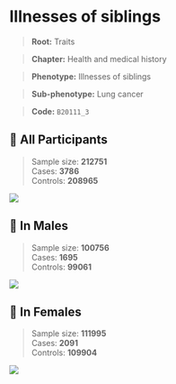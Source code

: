 # Illnesses of siblings
> **Root:** Traits  

> **Chapter:** Health and medical history  

> **Phenotype:** Illnesses of siblings  

> **Sub-phenotype:** Lung cancer  

> **Code:** `B20111_3`

## 🧪 All Participants  
> Sample size: **212751**  
> Cases: **3786**  
> Controls: **208965**
<img src="/Traits/Figures/ALL/B20111_3.png"/>
<CsvTable src="/Traits_Data/ALL/LG_B20111_3.csv" label="🔍 View full results" />

## 👨 In Males  
> Sample size: **100756**  
> Cases: **1695**  
> Controls: **99061**
<img src="/Traits/Figures/Male/B20111_3.png"/>
<CsvTable src="/Traits_Data/Male/LG_B20111_3.csv" label="🔍 View full results" />

## 👩 In Females  
> Sample size: **111995**  
> Cases: **2091**  
> Controls: **109904**
<img src="/Traits/Figures/Female/B20111_3.png"/>
<CsvTable src="/Traits_Data/Female/LG_B20111_3.csv" label="🔍 View full results" />

